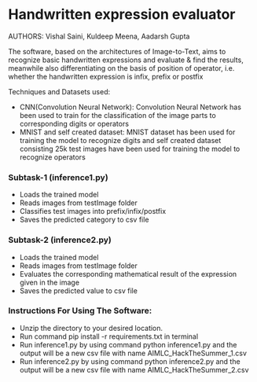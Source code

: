 # Handwritten expression evaluator

AUTHORS: Vishal Saini, Kuldeep Meena, Aadarsh Gupta

The software, based on the architectures of Image-to-Text, aims to recognize basic handwritten expressions and evaluate & find the results, meanwhile also differentiating on the basis of position of operator, i.e. whether the handwritten expression is infix, prefix or postfix

Techniques and Datasets used:
- CNN(Convolution Neural Network): Convolution Neural Network has been used to train for the classification of the image parts to corresponding digits or operators
- MNIST and self created dataset: MNIST dataset has been used for training the model to recognize digits and self created dataset consisting 25k test images have been used for training the model to recognize operators 

### Subtask-1 (inference1.py)
- Loads the trained model
- Reads images from testImage folder
- Classifies test images into prefix/infix/postfix
- Saves the predicted category to csv file

### Subtask-2 (inference2.py)
- Loads the trained model
- Reads images from testImage folder
- Evaluates the corresponding mathematical result of the expression given in the image
- Saves the predicted value to csv file

### Instructions For Using The Software:
-   Unzip the directory to your desired location.
-   Run command pip install -r requirements.txt in terminal
-   Run inference1.py by using command python inference1.py <relative test image folder path> and the output will be a new csv file with name AIMLC_HackTheSummer_1.csv 
-   Run inference2.py by using command python inference2.py <relative test image folder path> and the output will be a new csv file with name AIMLC_HackTheSummer_2.csv












